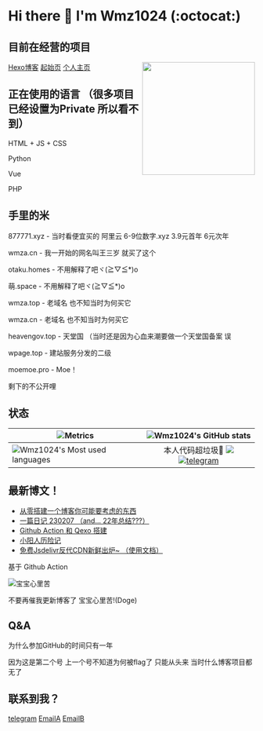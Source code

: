 # Hi there 👋 I'm Wmz1024 (:octocat:)

## 目前在经营的项目
<img align='right' src="https://me.wmza.cn" width="230">
<a href="https://blog.wmza.cn">Hexo博客</a>
<a href="https://i.wmza.cn">起始页</a>
<a href="https://wmz1024.com">个人主页</a>

## 正在使用的语言 （很多项目已经设置为Private 所以看不到）

HTML + JS + CSS

Python

Vue

PHP

## 手里的米

877771.xyz - 当时看便宜买的 阿里云 6-9位数字.xyz 3.9元首年 6元次年

wmza.cn - 我一开始的网名叫王三岁 就买了这个

otaku.homes - 不用解释了吧ヾ(≧▽≦*)o

萌.space - 不用解释了吧ヾ(≧▽≦*)o

wmza.top - 老域名 也不知当时为何买它

wmza.cn - 老域名 也不知当时为何买它

heavengov.top - 天堂国 （当时还是因为心血来潮要做一个天堂国备案 误

wpage.top - 建站服务分发的二级

moemoe.pro - Moe！

剩下的不公开哩

## 状态

| ![Metrics](https://metrics.lecoq.io/wmz1024?template=classic&config.timezone=Asia%2FShanghai) | ![Wmz1024's GitHub stats](https://github-readme-stats.vercel.app/api?username=wmz1024) |
| ------------------------------------------------------------ | :----------------------------------------------------------: |
| ![Wmz1024's Most used languages](https://github-readme-stats.vercel.app/api/top-langs/?username=wmz1024&layout=compact&hide_border=true&langs_count=10) | 本人代码超垃圾🤦 ![](https://visitor-badge.glitch.me/badge?page_id=wmz1024)[![telegram](https://u1.877771.xyz/wfile/images/%E4%B8%8B%E8%BD%BD.svg)](https://t.me/wlogchatbot) |


## 最新博文！
<!-- BLOG-POST-LIST:START -->
- [从零搭建一个博客你可能要考虑的东西](http://blog.wmza.cn/p/2023/f64bb42d.html)
- [一篇日记 230207 （and... 22年总结???）](http://blog.wmza.cn/p/2023/ed345dae.html)
- [Github Action 和 Qexo 搭建](http://blog.wmza.cn/p/2023/1b38d721.html)
- [小阳人历险记](http://blog.wmza.cn/p/2023/1e3dd210.html)
- [免费Jsdelivr反代CDN新鲜出炉~ （使用文档）](http://blog.wmza.cn/p/2022/a7484b3f.html)
<!-- BLOG-POST-LIST:END -->

基于 Github Action

![宝宝心里苦](https://user-images.githubusercontent.com/82153828/184063688-75d0a0f4-534b-4f6f-923a-6eef381d6d80.gif)

不要再催我更新博客了 宝宝心里苦!(Doge)

## Q&A

为什么参加GitHub的时间只有一年

因为这是第二个号 上一个号不知道为何被flag了 只能从头来 当时什么博客项目都无了

## 联系到我？

[telegram](https://t.me/wmz1024) [EmailA](mailto:wmzwsa@gmail.com) [EmailB](mailto:i@wmza.cn)
